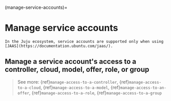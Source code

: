 (manage-service-accounts)=
# Manage service accounts

```{note}
In the Juju ecosystem, service accounts are supported only when using [JAAS](https://documentation.ubuntu.com/jaas/).
```

## Manage a service account's access to a controller, cloud, model, offer, role, or group

> See more: {ref}`manage-access-to-a-controller`, {ref}`manage-access-to-a-cloud`, {ref}`manage-access-to-a-model`, {ref}`manage-access-to-an-offer`, {ref}`manage-access-to-a-role`, {ref}`manage-access-to-a-group`
